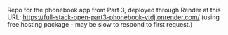 Repo for the phonebook app from Part 3, deployed through Render at this URL: https://full-stack-open-part3-phonebook-ytdj.onrender.com/ (using free hosting package - may be slow to respond to first request.)